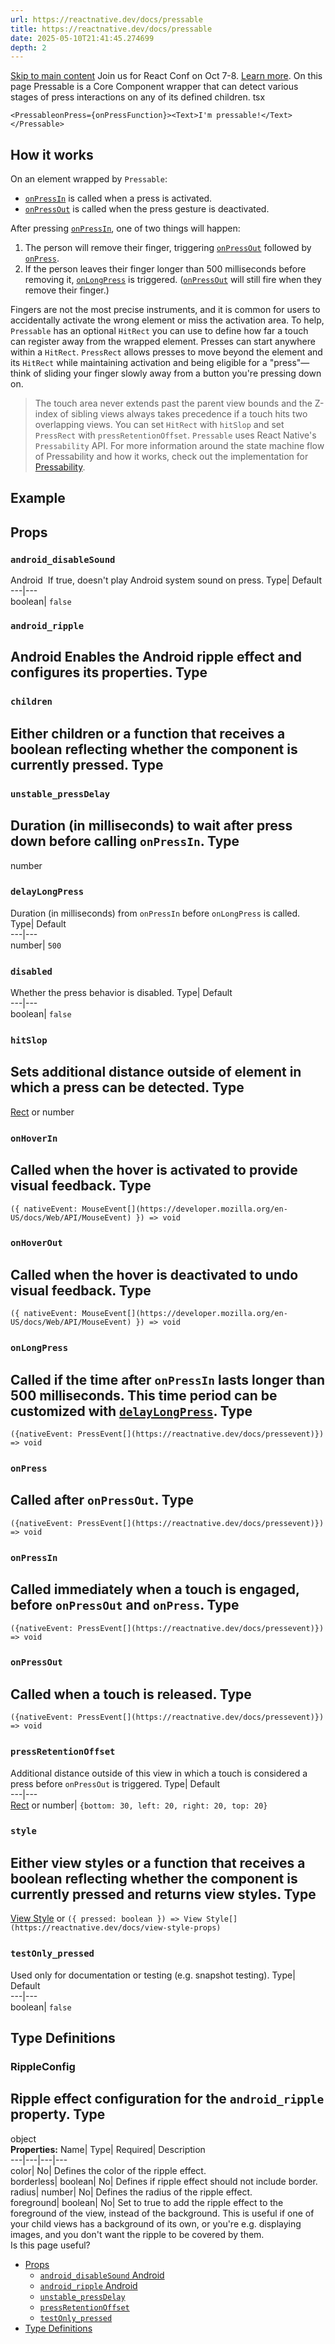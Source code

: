 ```yaml
---
url: https://reactnative.dev/docs/pressable
title: https://reactnative.dev/docs/pressable
date: 2025-05-10T21:41:45.274699
depth: 2
---
```


[Skip to main content](https://reactnative.dev/docs/pressable#__docusaurus_skipToContent_fallback)
Join us for React Conf on Oct 7-8. [Learn more](https://conf.react.dev).
On this page
Pressable is a Core Component wrapper that can detect various stages of press interactions on any of its defined children.
tsx
```
<PressableonPress={onPressFunction}><Text>I'm pressable!</Text></Pressable>
```

## How it works[​](https://reactnative.dev/docs/pressable#how-it-works "Direct link to How it works")
On an element wrapped by `Pressable`:
  * [`onPressIn`](https://reactnative.dev/docs/pressable#onpressin) is called when a press is activated.
  * [`onPressOut`](https://reactnative.dev/docs/pressable#onpressout) is called when the press gesture is deactivated.


After pressing [`onPressIn`](https://reactnative.dev/docs/pressable#onpressin), one of two things will happen:
  1. The person will remove their finger, triggering [`onPressOut`](https://reactnative.dev/docs/pressable#onpressout) followed by [`onPress`](https://reactnative.dev/docs/pressable#onpress).
  2. If the person leaves their finger longer than 500 milliseconds before removing it, [`onLongPress`](https://reactnative.dev/docs/pressable#onlongpress) is triggered. ([`onPressOut`](https://reactnative.dev/docs/pressable#onpressout) will still fire when they remove their finger.)


Fingers are not the most precise instruments, and it is common for users to accidentally activate the wrong element or miss the activation area. To help, `Pressable` has an optional `HitRect` you can use to define how far a touch can register away from the wrapped element. Presses can start anywhere within a `HitRect`.
`PressRect` allows presses to move beyond the element and its `HitRect` while maintaining activation and being eligible for a "press"—think of sliding your finger slowly away from a button you're pressing down on.
> The touch area never extends past the parent view bounds and the Z-index of sibling views always takes precedence if a touch hits two overlapping views.
You can set `HitRect` with `hitSlop` and set `PressRect` with `pressRetentionOffset`.
> `Pressable` uses React Native's `Pressability` API. For more information around the state machine flow of Pressability and how it works, check out the implementation for [Pressability](https://github.com/facebook/react-native/blob/main/packages/react-native/Libraries/Pressability/Pressability.js#L350).
## Example[​](https://reactnative.dev/docs/pressable#example "Direct link to Example")
## Props[​](https://reactnative.dev/docs/pressable#props "Direct link to Props")
### `android_disableSound`
Android
[​](https://reactnative.dev/docs/pressable#android_disablesound-android "Direct link to android_disablesound-android")
If true, doesn't play Android system sound on press.
Type| Default  
---|---  
boolean| `false`  
### `android_ripple`
Android
[​](https://reactnative.dev/docs/pressable#android_ripple-android "Direct link to android_ripple-android")
Enables the Android ripple effect and configures its properties.
Type  
---  
### `children`[​](https://reactnative.dev/docs/pressable#children "Direct link to children")
Either children or a function that receives a boolean reflecting whether the component is currently pressed.
Type  
---  
### `unstable_pressDelay`[​](https://reactnative.dev/docs/pressable#unstable_pressdelay "Direct link to unstable_pressdelay")
Duration (in milliseconds) to wait after press down before calling `onPressIn`.
Type  
---  
number  
### `delayLongPress`[​](https://reactnative.dev/docs/pressable#delaylongpress "Direct link to delaylongpress")
Duration (in milliseconds) from `onPressIn` before `onLongPress` is called.
Type| Default  
---|---  
number| `500`  
### `disabled`[​](https://reactnative.dev/docs/pressable#disabled "Direct link to disabled")
Whether the press behavior is disabled.
Type| Default  
---|---  
boolean| `false`  
### `hitSlop`[​](https://reactnative.dev/docs/pressable#hitslop "Direct link to hitslop")
Sets additional distance outside of element in which a press can be detected.
Type  
---  
[Rect](https://reactnative.dev/docs/rect) or number  
### `onHoverIn`[​](https://reactnative.dev/docs/pressable#onhoverin "Direct link to onhoverin")
Called when the hover is activated to provide visual feedback.
Type  
---  
`({ nativeEvent: MouseEvent[](https://developer.mozilla.org/en-US/docs/Web/API/MouseEvent) }) => void`  
### `onHoverOut`[​](https://reactnative.dev/docs/pressable#onhoverout "Direct link to onhoverout")
Called when the hover is deactivated to undo visual feedback.
Type  
---  
`({ nativeEvent: MouseEvent[](https://developer.mozilla.org/en-US/docs/Web/API/MouseEvent) }) => void`  
### `onLongPress`[​](https://reactnative.dev/docs/pressable#onlongpress "Direct link to onlongpress")
Called if the time after `onPressIn` lasts longer than 500 milliseconds. This time period can be customized with [`delayLongPress`](https://reactnative.dev/docs/pressable#delaylongpress).
Type  
---  
`({nativeEvent: PressEvent[](https://reactnative.dev/docs/pressevent)}) => void`  
### `onPress`[​](https://reactnative.dev/docs/pressable#onpress "Direct link to onpress")
Called after `onPressOut`.
Type  
---  
`({nativeEvent: PressEvent[](https://reactnative.dev/docs/pressevent)}) => void`  
### `onPressIn`[​](https://reactnative.dev/docs/pressable#onpressin "Direct link to onpressin")
Called immediately when a touch is engaged, before `onPressOut` and `onPress`.
Type  
---  
`({nativeEvent: PressEvent[](https://reactnative.dev/docs/pressevent)}) => void`  
### `onPressOut`[​](https://reactnative.dev/docs/pressable#onpressout "Direct link to onpressout")
Called when a touch is released.
Type  
---  
`({nativeEvent: PressEvent[](https://reactnative.dev/docs/pressevent)}) => void`  
### `pressRetentionOffset`[​](https://reactnative.dev/docs/pressable#pressretentionoffset "Direct link to pressretentionoffset")
Additional distance outside of this view in which a touch is considered a press before `onPressOut` is triggered.
Type| Default  
---|---  
[Rect](https://reactnative.dev/docs/rect) or number| `{bottom: 30, left: 20, right: 20, top: 20}`  
### `style`[​](https://reactnative.dev/docs/pressable#style "Direct link to style")
Either view styles or a function that receives a boolean reflecting whether the component is currently pressed and returns view styles.
Type  
---  
[View Style](https://reactnative.dev/docs/view-style-props) or `({ pressed: boolean }) => View Style[](https://reactnative.dev/docs/view-style-props)`  
### `testOnly_pressed`[​](https://reactnative.dev/docs/pressable#testonly_pressed "Direct link to testonly_pressed")
Used only for documentation or testing (e.g. snapshot testing).
Type| Default  
---|---  
boolean| `false`  
## Type Definitions[​](https://reactnative.dev/docs/pressable#type-definitions "Direct link to Type Definitions")
### RippleConfig[​](https://reactnative.dev/docs/pressable#rippleconfig "Direct link to RippleConfig")
Ripple effect configuration for the `android_ripple` property.
Type  
---  
object  
**Properties:**
Name| Type| Required| Description  
---|---|---|---  
color| No| Defines the color of the ripple effect.  
borderless| boolean| No| Defines if ripple effect should not include border.  
radius| number| No| Defines the radius of the ripple effect.  
foreground| boolean| No| Set to true to add the ripple effect to the foreground of the view, instead of the background. This is useful if one of your child views has a background of its own, or you're e.g. displaying images, and you don't want the ripple to be covered by them.  
Is this page useful?
  * [Props](https://reactnative.dev/docs/pressable#props)
    * [`android_disableSound` Android](https://reactnative.dev/docs/pressable#android_disablesound-android)
    * [`android_ripple` Android](https://reactnative.dev/docs/pressable#android_ripple-android)
    * [`unstable_pressDelay`](https://reactnative.dev/docs/pressable#unstable_pressdelay)
    * [`pressRetentionOffset`](https://reactnative.dev/docs/pressable#pressretentionoffset)
    * [`testOnly_pressed`](https://reactnative.dev/docs/pressable#testonly_pressed)
  * [Type Definitions](https://reactnative.dev/docs/pressable#type-definitions)



